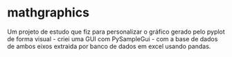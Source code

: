 # mathgraphics

Um projeto de estudo que fiz para personalizar o gráfico gerado pelo pyplot de forma visual - criei uma GUI com PySampleGui - com a base de dados de ambos eixos extraida por banco de dados em excel usando pandas. 
